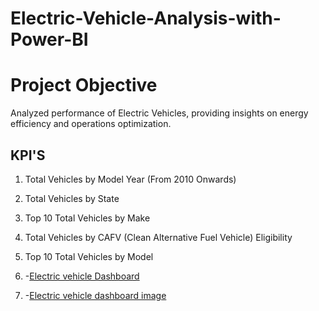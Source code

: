 # Electric-Vehicle-Analysis-with-Power-BI
# Project Objective
Analyzed performance of Electric Vehicles, providing insights on energy efficiency and operations optimization.

 ## KPI'S

 1. Total Vehicles by Model Year (From 2010 Onwards) 
  
 2. Total Vehicles by State
   
 3. Top 10 Total Vehicles by Make

 4. Total Vehicles by CAFV (Clean Alternative Fuel Vehicle) Eligibility

 5. Top 10 Total Vehicles by Model
 
 6. -<a href="https://github.com/Guruswetha2001/Electric-Vehicle-Analysis-with-Power-B/blob/main/D.Guru%20Swetha%20Electric%20Vehicle%20Dashboard.pbix">Electric vehicle Dashboard</a>

7. -<a href= "https://github.com/Guruswetha2001/Electric-Vehicle-Analysis-with-Power-B/blob/main/Electric_vehicle_Dashboard.png">Electric vehicle dashboard image</a>



   
